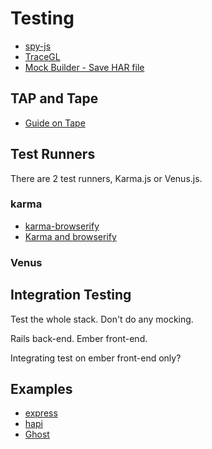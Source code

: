 # Testing

* [spy-js](http://spy-js.com/)
* [TraceGL](http://badassjs.com/post/48702496345/tracegl-a-javascript-codeflow-visualization-and)
* [Mock Builder - Save HAR file](https://github.com/jakefeasel/mockbuilder)

## TAP and Tape

* [Guide on Tape](https://ci.testling.com/guide/tape)

## Test Runners

There are 2 test runners, Karma.js or Venus.js.

### karma

* [karma-browserify](https://github.com/xdissent/karma-browserify)
* [Karma and browserify](http://shcatula.wordpress.com/2014/02/16/karma-browserify/)

### Venus

## Integration Testing

Test the whole stack. Don't do any mocking.

Rails back-end. Ember front-end.

Integrating test on ember front-end only?

## Examples

* [express](https://github.com/strongloop/express/tree/master/test)
* [hapi](https://github.com/hapijs/hapi/tree/master/test)
* [Ghost](https://github.com/TryGhost/Ghost/tree/master/core/test)